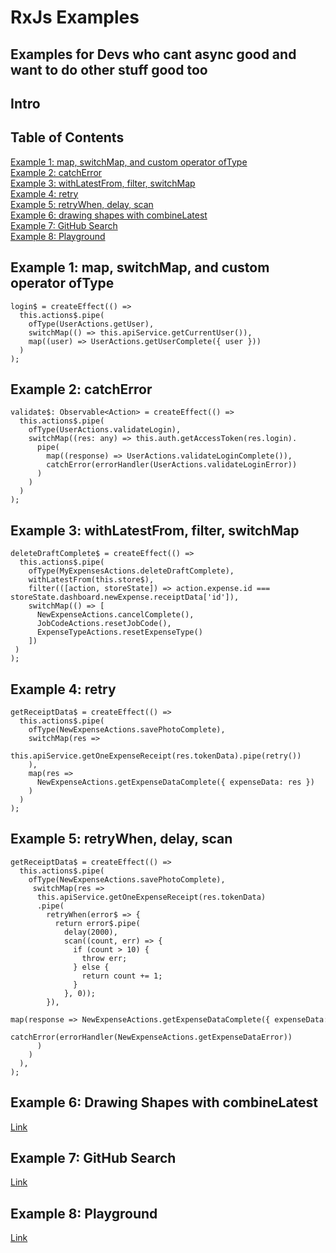 # RxJs Examples
## Examples for Devs who cant async good and want to do other stuff good too

## Intro

## Table of Contents
[Example 1: map, switchMap, and custom operator ofType]()  
[Example 2: catchError]()  
[Example 3: withLatestFrom, filter, switchMap]()  
[Example 4: retry]()  
[Example 5: retryWhen, delay, scan]()  
[Example 6: drawing shapes with combineLatest]()  
[Example 7: GitHub Search](https://github.com/ecmadao/rxjs-example)  
[Example 8: Playground](https://github.com/JayKan/RxJS-Playground)  

  
## Example 1: map, switchMap, and custom operator ofType
```
login$ = createEffect(() =>
  this.actions$.pipe(
    ofType(UserActions.getUser),
    switchMap(() => this.apiService.getCurrentUser()),
    map((user) => UserActions.getUserComplete({ user }))
  )
);
```

## Example 2: catchError
```
validate$: Observable<Action> = createEffect(() =>
  this.actions$.pipe(
    ofType(UserActions.validateLogin),
    switchMap((res: any) => this.auth.getAccessToken(res.login).
      pipe(
        map((response) => UserActions.validateLoginComplete()),
        catchError(errorHandler(UserActions.validateLoginError))
      )
    )
  )
);
```

## Example 3: withLatestFrom, filter, switchMap
```
deleteDraftComplete$ = createEffect(() =>
  this.actions$.pipe(
    ofType(MyExpensesActions.deleteDraftComplete),
    withLatestFrom(this.store$),
    filter(([action, storeState]) => action.expense.id === storeState.dashboard.newExpense.receiptData['id']),
    switchMap(() => [
      NewExpenseActions.cancelComplete(),
      JobCodeActions.resetJobCode(),
      ExpenseTypeActions.resetExpenseType()
    ])
 )
);
```

## Example 4: retry
```
getReceiptData$ = createEffect(() =>
  this.actions$.pipe(
    ofType(NewExpenseActions.savePhotoComplete),
    switchMap(res =>
      this.apiService.getOneExpenseReceipt(res.tokenData).pipe(retry())
    ),
    map(res =>
      NewExpenseActions.getExpenseDataComplete({ expenseData: res })
    )
  )
);
```

## Example 5: retryWhen, delay, scan
```
getReceiptData$ = createEffect(() =>
  this.actions$.pipe(
    ofType(NewExpenseActions.savePhotoComplete),
     switchMap(res =>
      this.apiService.getOneExpenseReceipt(res.tokenData)
      .pipe(
        retryWhen(error$ => {
          return error$.pipe(
            delay(2000),
            scan((count, err) => {
              if (count > 10) {
                throw err;
              } else {
                return count += 1;
              }
            }, 0));
        }),
        map(response => NewExpenseActions.getExpenseDataComplete({ expenseData: response })),
        catchError(errorHandler(NewExpenseActions.getExpenseDataError))
      )
    )
  ),
);
```

## Example 6: Drawing Shapes with combineLatest
[Link](https://jsbin.com/padutujasu)
  
## Example 7: GitHub Search
[Link](https://github.com/ecmadao/rxjs-example)

## Example 8: Playground
[Link](https://github.com/JayKan/RxJS-Playground)
